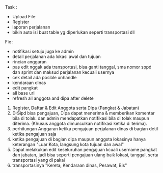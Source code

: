 Task :
- Upload File
- Register
- laporan perjalanan
- bikin auto isi buat table yg diperlukan seperti transportasi dll 

Fix :
- notifikasi setuju juga ke admin
- detail perjalanan ada lokasi awal dan tujuan
- rincian anggaran
- pas edit nggak ada transportasi, bisa ganti tanggal, sma nomor sppd dan sprint dan maksud perjalanan kecuali usernya
- cek detail ada posible unhandle
- kendaraan dinas
- edit pangkat
- all base url
- refresh all anggota and dipa after delete

1. Register, Daftar & Edit Anggota serta Dipa (Pangkat & Jabatan)
2. E-Sipd bisa pengajuan, Dipa dapat menerima & memberikan komentar bila di tolak. dan admin mendapatkan notifikasi bila di tolak maupun diterima. (Khusus anggota dimunculkan notifikasi ketika di terima).
3. perhitungan Anggaran ketika pengajuan perjalanan dinas di bagian detil ketika pengajuan saja
4. ketika pengajuan di bagian dipa maupun anggota lokasinya hanya keterangan "Luar Kota, langsung kota tujuan dan awal"
5. Dapat melakukan edit keseluruhan pengajuan kcuali username pangkat dan jabatan, jadi bisa seperti pengajuan ulang baik lokasi, tanggal, serta transportasi yang di pakai
6. transportasinya "Kereta, Kendaraan dinas, Pesawat, Bis"